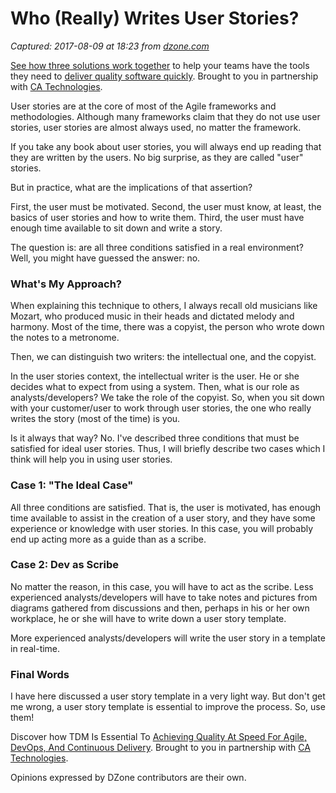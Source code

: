 # Who (Really) Writes User Stories?

_Captured: 2017-08-09 at 18:23 from [dzone.com](https://dzone.com/articles/who-really-writes-user-stories?edition=310393&utm_source=Daily%20Digest&utm_medium=email&utm_campaign=dd%202017-07-21)_

[See how three solutions work together](https://dzone.com/go?i=204124&u=https%3A%2F%2Fad.doubleclick.net%2Fddm%2Ftrackclk%2FN6040.130331DZONE%2FB11226848.150413346%3Bdc_trk_aid%3D321098505%3Bdc_trk_cid%3D81553809%3Bdc_lat%3D%3Bdc_rdid%3D%3Btag_for_child_directed_treatment%3D) to help your teams have the tools they need to [deliver quality software quickly](https://dzone.com/go?i=204124&u=https%3A%2F%2Fad.doubleclick.net%2Fddm%2Ftrackclk%2FN6040.130331DZONE%2FB11226848.150123399%3Bdc_trk_aid%3D321096583%3Bdc_trk_cid%3D81552442%3Bdc_lat%3D%3Bdc_rdid%3D%3Btag_for_child_directed_treatment%3D). Brought to you in partnership with [CA Technologies](https://dzone.com/go?i=204124&u=https%3A%2F%2Fad.doubleclick.net%2Fddm%2Ftrackclk%2FN6040.130331DZONE%2FB11226848.150413346%3Bdc_trk_aid%3D321098505%3Bdc_trk_cid%3D81553809%3Bdc_lat%3D%3Bdc_rdid%3D%3Btag_for_child_directed_treatment%3D).

User stories are at the core of most of the Agile frameworks and methodologies. Although many frameworks claim that they do not use user stories, user stories are almost always used, no matter the framework.

If you take any book about user stories, you will always end up reading that they are written by the users. No big surprise, as they are called "user" stories.

But in practice, what are the implications of that assertion?

First, the user must be motivated. Second, the user must know, at least, the basics of user stories and how to write them. Third, the user must have enough time available to sit down and write a story.

The question is: are all three conditions satisfied in a real environment? Well, you might have guessed the answer: no.

### What's My Approach?

When explaining this technique to others, I always recall old musicians like Mozart, who produced music in their heads and dictated melody and harmony. Most of the time, there was a copyist, the person who wrote down the notes to a metronome.

Then, we can distinguish two writers: the intellectual one, and the copyist.

In the user stories context, the intellectual writer is the user. He or she decides what to expect from using a system. Then, what is our role as analysts/developers? We take the role of the copyist. So, when you sit down with your customer/user to work through user stories, the one who really writes the story (most of the time) is you.

Is it always that way? No. I've described three conditions that must be satisfied for ideal user stories. Thus, I will briefly describe two cases which I think will help you in using user stories.

### Case 1: "The Ideal Case"

All three conditions are satisfied. That is, the user is motivated, has enough time available to assist in the creation of a user story, and they have some experience or knowledge with user stories. In this case, you will probably end up acting more as a guide than as a scribe.

### Case 2: Dev as Scribe

No matter the reason, in this case, you will have to act as the scribe. Less experienced analysts/developers will have to take notes and pictures from diagrams gathered from discussions and then, perhaps in his or her own workplace, he or she will have to write down a user story template.

More experienced analysts/developers will write the user story in a template in real-time.

### Final Words

I have here discussed a user story template in a very light way. But don't get me wrong, a user story template is essential to improve the process. So, use them!

Discover how TDM Is Essential To [Achieving Quality At Speed For Agile, DevOps, And Continuous Delivery](https://dzone.com/go?i=204125&u=https%3A%2F%2Fad.doubleclick.net%2Fddm%2Ftrackclk%2FN6040.130331DZONE%2FB11226848.150413345%3Bdc_trk_aid%3D321095198%3Bdc_trk_cid%3D81552443%3Bdc_lat%3D%3Bdc_rdid%3D%3Btag_for_child_directed_treatment%3D). Brought to you in partnership with [CA Technologies](https://dzone.com/go?i=204125&u=https%3A%2F%2Fad.doubleclick.net%2Fddm%2Ftrackclk%2FN6040.130331DZONE%2FB11226848.150413345%3Bdc_trk_aid%3D321095198%3Bdc_trk_cid%3D81552443%3Bdc_lat%3D%3Bdc_rdid%3D%3Btag_for_child_directed_treatment%3D).

Opinions expressed by DZone contributors are their own.
